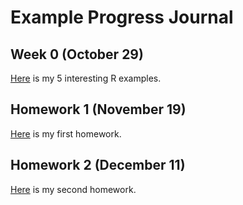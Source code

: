 # Example Progress Journal

## Week 0 (October 29)

[Here](files\interesting_exaples.html) is my 5 interesting R examples.

## Homework 1 (November 19)

[Here](files\homework-1.html) is my first homework.

## Homework 2 (December 11)

[Here](files\homework-2.html) is my second homework.